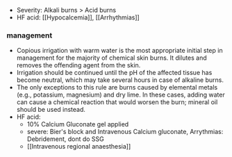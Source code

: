- Severity: Alkali burns > Acid burns
- HF acid: [[Hypocalcemia]], [[Arrhythmias]]

### management 
- Copious irrigation with warm water is the most appropriate initial step in management for the majority of chemical skin burns. It dilutes and removes the offending agent from the skin. 
- Irrigation should be continued until the pH of the affected tissue has become neutral, which may take several hours in case of alkaline burns.
- The only exceptions to this rule are burns caused by elemental metals (e.g., potassium, magnesium) and dry lime. In these cases, adding water can cause a chemical reaction that would worsen the burn; mineral oil should be used instead.
- HF acid: 
	- 10% Calcium Gluconate gel applied 
	- severe: Bier's block and Intravenous Calcium gluconate, Arrythmias: Debridement, dont do SSG
	- [[Intravenous regional anaesthesia]] 